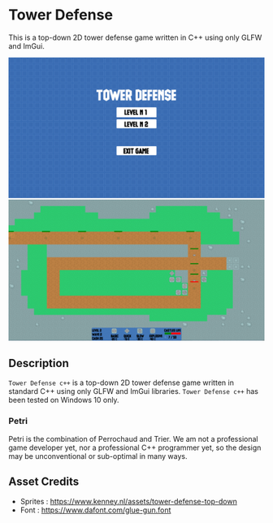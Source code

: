 Tower Defense
===============
This is a top-down 2D tower defense game written in C++ using only GLFW and ImGui.

![img](./main_menu.png)
![img](./in_game.png)


Description
-----------
`Tower Defense c++` is a top-down 2D tower defense game written in standard C++ using only GLFW and ImGui libraries. 
`Tower Defense c++` has been tested on Windows 10 only.

### Petri
Petri is the combination of Perrochaud and Trier.
We am not a professional game developer yet, nor a professional C++ programmer yet, so the design may be unconventional or sub-optimal in many ways.


Asset Credits
-------------
- Sprites : https://www.kenney.nl/assets/tower-defense-top-down
- Font : https://www.dafont.com/glue-gun.font
